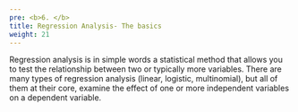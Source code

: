 ```yaml
---
pre: <b>6. </b>
title: Regression Analysis- The basics
weight: 21
---
```


Regression analysis is in simple words a statistical method that allows you to test the relationship between two or typically more variables. There are many types of regression analysis (linear, logistic, multinomial), but all of them at their core, examine the effect of one or more independent variables on a dependent variable.

